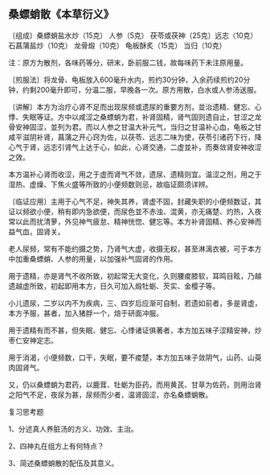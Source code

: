 ## 桑螵蛸散《本草衍义》

〔组成〕桑螵蛸盐水炒（15克） 人参（5克） 茯苓或茯神（25克）远志〈10克） 石菖蒲盐炒（10克） 龙骨煅（10克） 龟板酥炙（15克） 当归（10克）

注：原方为散剂，各味药等分，研末，卧前服二钱，故每味药下未注原用量。

〔煎服法〕将龙骨、龟板放入600毫升水内，煎约30分钟，入余药续煎约20分钟，约剩200毫升即可，分温二服，早晚各一次。原方用散，白水或人参汤送服。

〔讲解〕本方为治疗心肾不足而出现尿频或遗尿的重要方剂，並治遗精、健忘、心悸、失眠等证。方中以咸涩之桑螵蛸为君，补肾固精，肾气固则遗自止，甘涩之龙骨安神固涩，並列为君。而以人参之甘温大补元气，当归之甘温补心血，龟板之甘咸平滋阴补肾，菖蒲之开心窍为佐，以茯苓、远志二味为使，茯苓引诸药下行，降心气于肾，远志引肾气上达于心，如此，心肾交通，二虚並补，而奏敛肾安神收涩之效。

本方温补心肾而收涩，用之于虚而肾气不敛，遗尿、遗精则宜。温涩之剂，用之于湿热、虚燥、下焦火盛等所致的小便频数则忌，故临证颇须详辨。

〔临证应用〕主用于心气不足，神失其养，肾虚不固，封藏失职的小便频数证，其证以频欲小便，稍有即内急欲便，而尿色並不赤浊、混黄，亦无痛楚、灼热，入夜常以此而扰清萝，外见神气疲怠、精神恍惚、健忘等。本方补肾固精、养心安神而益气血，固肾关。

老人尿频，常有不能约摄之势，乃肾气大虚，收摄无权，甚至淋漓衣被，可于本方中加重桑螵蛸、人参的用量，以加强补气固肾的作用。

用于遗精，亦是肾气不收所致，初起常无大变化，久则腰痠膝软，耳鸣目眩，乃越遗越虚所致，初起即用本方，日久可加入煅牡蛎、芡实、金樱子等。

小儿遗尿，二岁以内不为疾病，三、四岁后应渐可自制，若遗如前者，多是肾虚，本方予服，甚者，加入猪脬一个，焙于研面冲服。

用于遗精有而不甚，但失眠、健忘、心悸诸证俱著者，本方加五味子涩精安神，炒枣仁安神定志。

用于消渴，小便频数，口干，失眠，要不痠楚，本方加五味子敛阴气，山药、山萸肉固肾气。

又，仍以桑螵蛸为君药，以鹿茸、牡蛎为臣药，而用黄芪、甘草为佐药，则用治肾之阳气不足，夜尿为甚，尿频而少者，温肾固涩，亦名桑螵蛸散。

复习思考题

1、分述真人养脏汤的方义、功效、主治。

2、四神丸在组方上有何特点？

3、简述桑螵蛸散的配伍及其意义。
